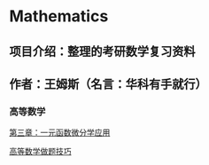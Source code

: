 # Mathematics

## 项目介绍：整理的考研数学复习资料

## 作者：王姆斯（名言：华科有手就行）

### 高等数学

[第三章：一元函数微分学应用](Chapter\AdvancedMathematics.md)

[高等数学做题技巧](MathSkills.md)